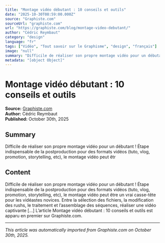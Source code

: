```yaml
---
title: "Montage vidéo débutant : 10 conseils et outils"
date: "2025-10-30T08:59:00.000Z"
source: "Graphiste.com"
sourceUrl: "graphiste.com"
url: "https://graphiste.com/blog/montage-video-debutant/"
author: "Cédric Reymbaut"
category: "design"
language: "fr"
tags: ["Vidéo", "Tout savoir sur le Graphisme", "design", "français"]
image: "null"
summary: "Difficile de réaliser son propre montage vidéo pour un débutant ! Étape indispensable de la postproduction pour des formats vidéos (tuto, vlog, promotion, storytelling, etc), le montage vidéo peut êtr"
metadata: "[object Object]"
---
```


# Montage vidéo débutant : 10 conseils et outils

**Source:** [Graphiste.com](https://graphiste.com/blog/montage-video-debutant/)  
**Author:** Cédric Reymbaut  
**Published:** October 30th, 2025  

## Summary

Difficile de réaliser son propre montage vidéo pour un débutant ! Étape indispensable de la postproduction pour des formats vidéos (tuto, vlog, promotion, storytelling, etc), le montage vidéo peut êtr

## Content

Difficile de réaliser son propre montage vidéo pour un débutant ! Étape indispensable de la postproduction pour des formats vidéos (tuto, vlog, promotion, storytelling, etc), le montage vidéo peut être un vrai casse-tête pour les vidéastes novices. Entre la sélection des fichiers, la modification des rushs, le traitement et l’assemblage des séquences, réaliser une vidéo captivante […] L’article Montage vidéo débutant : 10 conseils et outils est apparu en premier sur Graphiste.com.

---

*This article was automatically imported from Graphiste.com on October 30th, 2025.*
